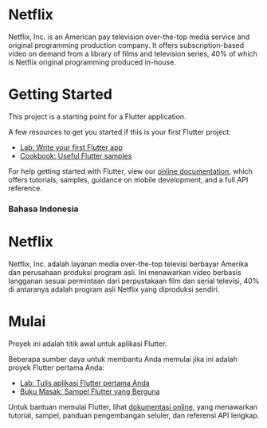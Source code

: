 # Netflix

Netflix, Inc. is an American pay television over-the-top media service and original programming production company. It offers subscription-based video on demand from a library of films and television series, 40% of which is Netflix original programming produced in-house.

# Getting Started

This project is a starting point for a Flutter application.

A few resources to get you started if this is your first Flutter project:

- [Lab: Write your first Flutter app](https://flutter.dev/docs/get-started/codelab)
- [Cookbook: Useful Flutter samples](https://flutter.dev/docs/cookbook)

For help getting started with Flutter, view our
[online documentation](https://flutter.dev/docs), which offers tutorials,
samples, guidance on mobile development, and a full API reference.

### Bahasa Indonesia

# Netflix

Netflix, Inc. adalah layanan media over-the-top televisi berbayar Amerika dan perusahaan produksi program asli. Ini menawarkan video berbasis langganan sesuai permintaan dari perpustakaan film dan serial televisi, 40% di antaranya adalah program asli Netflix yang diproduksi sendiri.

# Mulai

Proyek ini adalah titik awal untuk aplikasi Flutter.

Beberapa sumber daya untuk membantu Anda memulai jika ini adalah proyek Flutter pertama Anda:

- [Lab: Tulis aplikasi Flutter pertama Anda](https://flutter.dev/docs/get-started/codelab)
- [Buku Masak: Sampel Flutter yang Berguna](https://flutter.dev/docs/cookbook)

Untuk bantuan memulai Flutter, lihat
[dokumentasi online](https://flutter.dev/docs), yang menawarkan tutorial,
sampel, panduan pengembangan seluler, dan referensi API lengkap.
